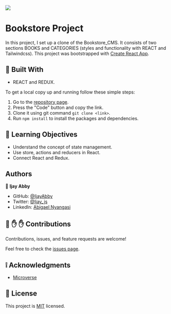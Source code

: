 ![](https://img.shields.io/badge/Microverse-blueviolet)

# Bookstore Project

In this project, I set up a clone of the Bookstore_CMS. It consists of  two sections BOOKS and CATEGORIES (styles and functionality with REACT and Tailwindcss). This project was bootstrapped with [Create React App](https://github.com/facebook/create-react-app).

## :hammer: Built With

- REACT and REDUX.

To get a local copy up and running follow these simple steps:

1. Go to the [repository page](https://github.com/IjayAbby/Bookstore-CMS).
2. Press the "Code" button and copy the link.
3. Clone it using git command `git clone <link>`.
4. Run `npm install` to install the packages and dependencies.

## :blue_book: Learning Objectives

- Understand the concept of state management.
- Use store, actions and reducers in React.
- Connect React and Redux.

## Authors

👤 **Ijay Abby**

- GitHub: [@IjayAbby](https://github.com/IjayAbby)
- Twitter: [@Ijay_js](https://twitter.com/Ijay_js)
- LinkedIn: [Abigael Nyangasi](https://www.linkedin.com/in/ijayabby4/)

## 🤝 :raised_hand: :raised_hand: Contributions

Contributions, issues, and feature requests are welcome!

Feel free to check the [issues page](https://github.com/IjayAbby/Bookstore-CMS/issues).

## :grey_exclamation: Acknowledgments

- [Microverse](https://www.microverse.org/)

## 📝 License

This project is [MIT](LICENSE) licensed.
